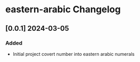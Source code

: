# eastern-arabic Changelog
<!-- https://keepachangelog.com/en/1.0.0/ -->

## [0.0.1]  2024-03-05
### Added
- Initial project covert number into eastern arabic numerals
